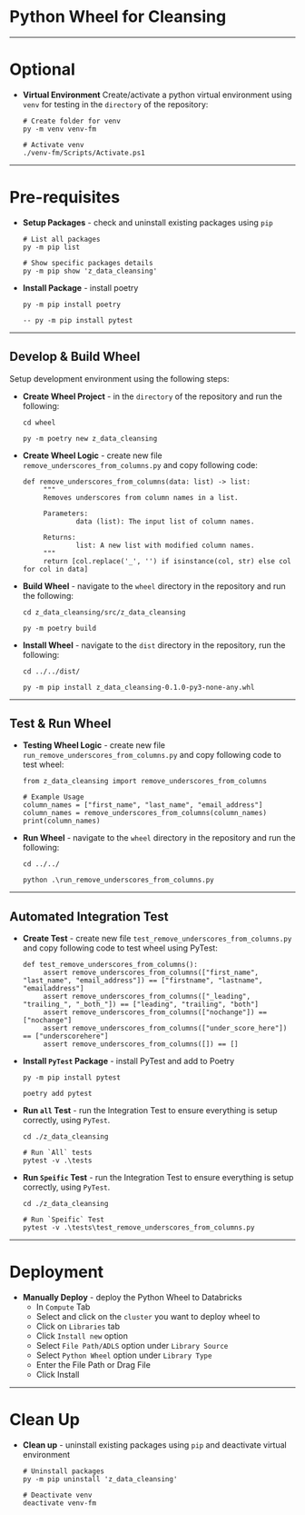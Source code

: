 # Python Wheel for Cleansing

------------------------------------------------------------------------------------------------------------------------------------
# Optional

- **Virtual Environment** Create/activate a python virtual environment using `venv` for testing in the `directory` of the repository:

   ```
   # Create folder for venv
   py -m venv venv-fm
   
   # Activate venv
   ./venv-fm/Scripts/Activate.ps1
   ```

------------------------------------------------------------------------------------------------------------------------------------
# Pre-requisites

- **Setup Packages** - check and uninstall existing packages using `pip`

   ```
   # List all packages
   py -m pip list

   # Show specific packages details
   py -m pip show 'z_data_cleansing'
   ```

- **Install Package** - install poetry

   ```
   py -m pip install poetry

   -- py -m pip install pytest
   ```

------------------------------------------------------------------------------------------------------------------------------------
## Develop & Build Wheel

Setup development environment using the following steps:

- **Create Wheel Project** - in the `directory` of the repository and run the following:

   ```
   cd wheel

   py -m poetry new z_data_cleansing
   ```

- **Create Wheel Logic** - create new file `remove_underscores_from_columns.py` and copy following code:

   ```    
   def remove_underscores_from_columns(data: list) -> list:
        """
        Removes underscores from column names in a list.
        
        Parameters:
                data (list): The input list of column names.
                
        Returns:
                list: A new list with modified column names.
        """
        return [col.replace('_', '') if isinstance(col, str) else col for col in data]
   ```

- **Build Wheel** - navigate to the `wheel` directory in the repository and run the following:

   ```
   cd z_data_cleansing/src/z_data_cleansing

   py -m poetry build
   ```

- **Install Wheel** - navigate to the `dist` directory in the repository, run the following: 

   ```
   cd ../../dist/

   py -m pip install z_data_cleansing-0.1.0-py3-none-any.whl
   ```

------------------------------------------------------------------------------------------------------------------------------------
## Test & Run Wheel

- **Testing Wheel Logic** - create new file `run_remove_underscores_from_columns.py` and copy following code to test wheel:

   ```
   from z_data_cleansing import remove_underscores_from_columns

   # Example Usage
   column_names = ["first_name", "last_name", "email_address"]
   column_names = remove_underscores_from_columns(column_names)
   print(column_names)
   ```

- **Run Wheel** - navigate to the `wheel` directory in the repository and run the following:

   ```
   cd ../../
   
   python .\run_remove_underscores_from_columns.py
   ```

------------------------------------------------------------------------------------------------------------------------------------
## Automated Integration Test

- **Create Test** - create new file `test_remove_underscores_from_columns.py` and copy following code to test wheel using PyTest:
   
   ```
   def test_remove_underscores_from_columns():
        assert remove_underscores_from_columns(["first_name", "last_name", "email_address"]) == ["firstname", "lastname", "emailaddress"]
        assert remove_underscores_from_columns(["_leading", "trailing_", "_both_"]) == ["leading", "trailing", "both"]
        assert remove_underscores_from_columns(["nochange"]) == ["nochange"]
        assert remove_underscores_from_columns(["under_score_here"]) == ["underscorehere"]
        assert remove_underscores_from_columns([]) == []
   ```

- **Install `PyTest` Package** - install PyTest and add to Poetry

   ```
   py -m pip install pytest

   poetry add pytest
   ```

- **Run `all` Test** - run the Integration Test to ensure everything is setup correctly, using `PyTest`.

   ```
   cd ./z_data_cleansing
        
   # Run `All` tests
   pytest -v .\tests
   ```

- **Run `Speific` Test** - run the Integration Test to ensure everything is setup correctly, using `PyTest`.

   ```
   cd ./z_data_cleansing

   # Run `Speific` Test
   pytest -v .\tests\test_remove_underscores_from_columns.py
   ```
   
------------------------------------------------------------------------------------------------------------------------------------
# Deployment
  - **Manually Deploy** - deploy the Python Wheel to Databricks
    - In `Compute` Tab
    - Select and click on the `cluster` you want to deploy wheel to
    - Click on `Libraries` tab
    - Click `Install new` option
    - Select `File Path/ADLS` option under `Library Source` 
    - Select `Python Wheel` option under `Library Type`
    - Enter the File Path or Drag File
    - Click Install


------------------------------------------------------------------------------------------------------------------------------------
# Clean Up

- **Clean up** - uninstall existing packages using `pip` and deactivate virtual environment

   ```
   # Uninstall packages
   py -m pip uninstall 'z_data_cleansing'
        
   # Deactivate venv
   deactivate venv-fm
   ```